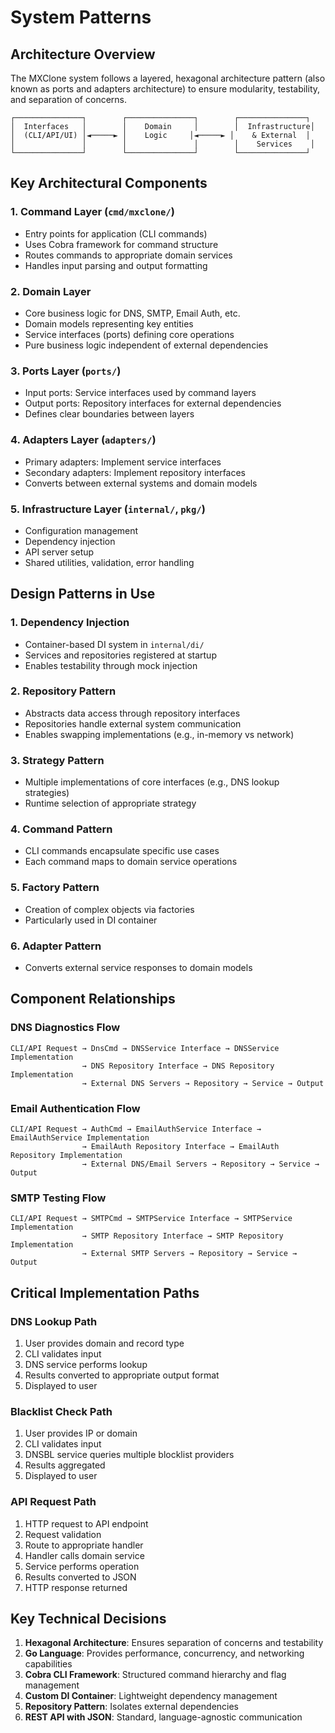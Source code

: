 # System Patterns

## Architecture Overview

The MXClone system follows a layered, hexagonal architecture pattern (also known as ports and adapters architecture) to ensure modularity, testability, and separation of concerns.

```
┌───────────────┐        ┌───────────────┐        ┌───────────────┐
│  Interfaces   │        │    Domain     │        │  Infrastructure│
│  (CLI/API/UI) │◄─────► │    Logic     │◄─────► │    & External  │
│               │        │               │        │    Services    │
└───────────────┘        └───────────────┘        └───────────────┘
```

## Key Architectural Components

### 1. Command Layer (`cmd/mxclone/`)
- Entry points for application (CLI commands)
- Uses Cobra framework for command structure
- Routes commands to appropriate domain services
- Handles input parsing and output formatting

### 2. Domain Layer
- Core business logic for DNS, SMTP, Email Auth, etc.
- Domain models representing key entities
- Service interfaces (ports) defining core operations
- Pure business logic independent of external dependencies

### 3. Ports Layer (`ports/`)
- Input ports: Service interfaces used by command layers
- Output ports: Repository interfaces for external dependencies
- Defines clear boundaries between layers

### 4. Adapters Layer (`adapters/`)
- Primary adapters: Implement service interfaces
- Secondary adapters: Implement repository interfaces
- Converts between external systems and domain models

### 5. Infrastructure Layer (`internal/`, `pkg/`)
- Configuration management
- Dependency injection
- API server setup
- Shared utilities, validation, error handling

## Design Patterns in Use

### 1. Dependency Injection
- Container-based DI system in `internal/di/`
- Services and repositories registered at startup
- Enables testability through mock injection

### 2. Repository Pattern
- Abstracts data access through repository interfaces
- Repositories handle external system communication
- Enables swapping implementations (e.g., in-memory vs network)

### 3. Strategy Pattern
- Multiple implementations of core interfaces (e.g., DNS lookup strategies)
- Runtime selection of appropriate strategy

### 4. Command Pattern
- CLI commands encapsulate specific use cases
- Each command maps to domain service operations

### 5. Factory Pattern
- Creation of complex objects via factories
- Particularly used in DI container

### 6. Adapter Pattern
- Converts external service responses to domain models

## Component Relationships

### DNS Diagnostics Flow
```
CLI/API Request → DnsCmd → DNSService Interface → DNSService Implementation 
                → DNS Repository Interface → DNS Repository Implementation 
                → External DNS Servers → Repository → Service → Output
```

### Email Authentication Flow
```
CLI/API Request → AuthCmd → EmailAuthService Interface → EmailAuthService Implementation 
                → EmailAuth Repository Interface → EmailAuth Repository Implementation 
                → External DNS/Email Servers → Repository → Service → Output
```

### SMTP Testing Flow
```
CLI/API Request → SMTPCmd → SMTPService Interface → SMTPService Implementation 
                → SMTP Repository Interface → SMTP Repository Implementation 
                → External SMTP Servers → Repository → Service → Output
```

## Critical Implementation Paths

### DNS Lookup Path
1. User provides domain and record type
2. CLI validates input
3. DNS service performs lookup
4. Results converted to appropriate output format
5. Displayed to user

### Blacklist Check Path
1. User provides IP or domain
2. CLI validates input
3. DNSBL service queries multiple blocklist providers
4. Results aggregated
5. Displayed to user

### API Request Path
1. HTTP request to API endpoint
2. Request validation
3. Route to appropriate handler
4. Handler calls domain service
5. Service performs operation
6. Results converted to JSON
7. HTTP response returned

## Key Technical Decisions

1. **Hexagonal Architecture**: Ensures separation of concerns and testability
2. **Go Language**: Provides performance, concurrency, and networking capabilities
3. **Cobra CLI Framework**: Structured command hierarchy and flag management
4. **Custom DI Container**: Lightweight dependency management
5. **Repository Pattern**: Isolates external dependencies
6. **REST API with JSON**: Standard, language-agnostic communication
